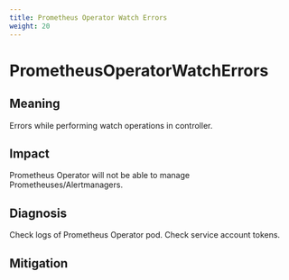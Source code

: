```yaml
---
title: Prometheus Operator Watch Errors
weight: 20
---
```


# PrometheusOperatorWatchErrors

## Meaning

Errors while performing watch operations in controller.

## Impact

Prometheus Operator will not be able to manage Prometheuses/Alertmanagers.

## Diagnosis

Check logs of Prometheus Operator pod.
Check service account tokens.

## Mitigation
